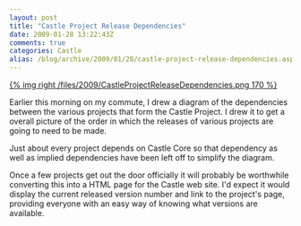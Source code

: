 ```yaml
---
layout: post
title: "Castle Project Release Dependencies"
date: 2009-01-28 13:22:43Z
comments: true
categories: Castle
alias: /blog/archive/2009/01/28/castle-project-release-dependencies.aspx/index.html
---
```


[{% img right /files/2009/CastleProjectReleaseDependencies.png 170 %}](/files/2009/CastleProjectReleaseDependencies.png)

Earlier this morning on my commute, I drew a diagram of the dependencies between the various projects that form the Castle Project.
I drew it to get a overall picture of the order in which the releases of various projects are going to need to be made.

Just about every project depends on Castle Core so that dependency as well as implied dependencies have been left off to simplify the diagram.

Once a few projects get out the door officially it will probably be worthwhile converting this into a HTML page for the Castle web site.
I'd expect it would display the current released version number and link to the project's page, providing everyone with an easy way of
knowing what versions are available.
